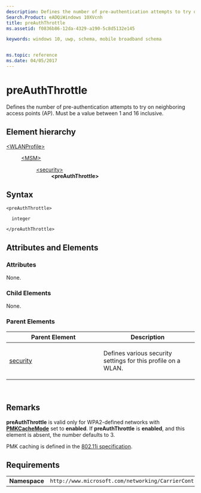 ```yaml
---
description: Defines the number of pre-authentication attempts to try on neighboring access points (AP).
Search.Product: eADQiWindows 10XVcnh
title: preAuthThrottle
ms.assetid: f0836b86-12da-4329-a190-5c8d5132e145

keywords: windows 10, uwp, schema, mobile broadband schema


ms.topic: reference
ms.date: 04/05/2017
---
```


# preAuthThrottle


Defines the number of pre-authentication attempts to try on neighboring access points (AP). Must be a value between 1 and 16 inclusive.

## Element hierarchy

<dl>
<dt><a href="element-wlanprofile.md">&lt;WLANProfile&gt;</a></dt>
<dd>
<dl>
<dt><a href="element-msm.md">&lt;MSM&gt;</a></dt>
<dd>
<dl>
<dt><a href="element-security.md">&lt;security&gt;</a></dt>
<dd><b>&lt;preAuthThrottle&gt;</b></dd>
</dl>
</dd>
</dl>
</dd>
</dl>

## Syntax

``` syntax
<preAuthThrottle>

  integer

</preAuthThrottle>
```

## Attributes and Elements


### Attributes

None.

### Child Elements

None.

### Parent Elements

<table>
<colgroup>
<col width="50%" />
<col width="50%" />
</colgroup>
<thead>
<tr class="header">
<th>Parent Element</th>
<th>Description</th>
</tr>
</thead>
<tbody>
<tr class="odd">
<td><a href="element-security.md">security</a> </td>
<td><p>Defines various security settings for this profile on a WLAN.</p></td>
</tr>
</tbody>
</table>

 

## Remarks

**preAuthThrottle** is valid only for WPA2-defined networks with [**PMKCacheMode**](element-pmkcachemode.md) set to **enabled**. If **preAuthThrottle** is **enabled**, and this element is absent, the number defaults to 3.

PMK caching is defined in the [802.11i specification](https://standards.ieee.org/getieee802/download/802.11i-2004.pdf).

## Requirements

|          |         |
|----------|--------------|
| **Namespace** | `http://www.microsoft.com/networking/CarrierControl/WLAN/v1` |

 

 



